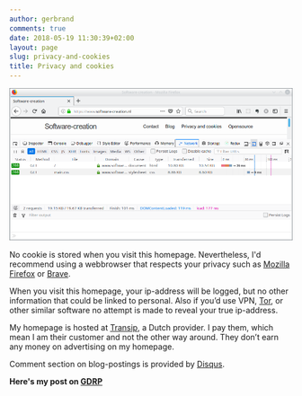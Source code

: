 ```yaml
---
author: gerbrand
comments: true
date: 2018-05-19 11:30:39+02:00
layout: page
slug: privacy-and-cookies
title: Privacy and cookies
---
```


![Network tab of software-creation](software-creation-networktab.png)

No cookie is stored when you visit this homepage. Nevertheless, I'd recommend using a webbrowser that respects your privacy such as [Mozilla Firefox](https://www.mozilla.org/firefox/) or [Brave](https://www.brave.com/).

When you visit this homepage, your ip-address will be logged, but no other information that could be linked to personal. Also if you’d use VPN, [Tor](https://www.torproject.org/), or other similar software no attempt is made to reveal your true ip-address.

My homepage is hosted at [Transip](https://www.transip.nl), a Dutch provider. I pay them, which mean I am their customer and not the other way around. They don’t earn any money on advertising on my homepage.

Comment section on blog-postings is provided by [Disqus](https://disqus.com/).

<strong>Here's my post on [GDRP](/2018/05/gdpr)</strong>

